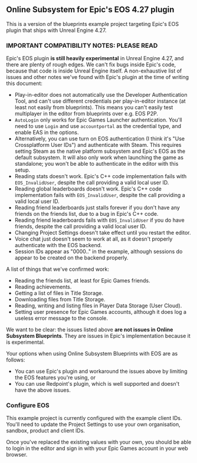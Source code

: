## Online Subsystem for Epic's EOS 4.27 plugin

This is a version of the blueprints example project targeting Epic's EOS plugin that ships with Unreal Engine 4.27.

### IMPORTANT COMPATIBILITY NOTES: PLEASE READ

Epic's EOS plugin **is still heavily experimental** in Unreal Engine 4.27, and there are plenty of rough edges. We can't fix bugs inside Epic's code, because that code is inside Unreal Engine itself. A non-exhaustive list of issues and other notes we've found with Epic's plugin at the time of writing this document:

- Play-in-editor does not automatically use the Developer Authentication Tool, and can't use different credentials per play-in-editor instance (at least not easily from blueprints). This means you can't easily test multiplayer in the editor from blueprints over e.g. EOS P2P.
- `AutoLogin` only works for Epic Games Launcher authentication. You'll need to use `Login` and use `accountportal` as the credential type, and enable EAS in the options.
- Alternatively, you can use turn on EOS authentication (I think it's "Use Crossplatform User IDs") and authenticate with Steam. This requires setting Steam as the native platform subsystem and Epic's EOS as the default subsystem. It will also only work when launching the game as standalone; you won't be able to authenticate in the editor with this setup.
- Reading stats doesn't work. Epic's C++ code implementation fails with `EOS_InvalidUser`, despite the call providing a valid local user ID.
- Reading global leaderboards doesn't work. Epic's C++ code implementation fails with `EOS_InvalidUser`, despite the call providing a valid local user ID.
- Reading friend leaderboards just stalls forever if you don't have any friends on the friends list, due to a bug in Epic's C++ code.
- Reading friend leaderboards fails with `EOS_InvalidUser` if you do have friends, despite the call providing a valid local user ID.
- Changing Project Settings doesn't take effect until you restart the editor.
- Voice chat just doesn't seem to work at all, as it doesn't properly authenticate with the EOS backend.
- Session IDs appear as "0000.." in the example, although sessions do appear to be created on the backend properly.

A list of things that we've confirmed work:

- Reading the friends list, at least for Epic Games friends.
- Reading achievements.
- Getting a list of files in Title Storage.
- Downloading files from Title Storage.
- Reading, writing and listing files in Player Data Storage (User Cloud).
- Setting user presence for Epic Games accounts, although it does log a useless error message to the console.

We want to be clear: the issues listed above **are not issues in Online Subsystem Blueprints**. They are issues in Epic's implementation because it is experimental.

Your options when using Online Subsystem Blueprints with EOS are as follows:

- You can use Epic's plugin and workaround the issues above by limiting the EOS features you're using, or
- You can use Redpoint's plugin, which is well supported and doesn't have the above issues.

### Configure EOS

This example project is currently configured with the example client IDs. You'll need to update the Project Settings to use your own organisation, sandbox, product and client IDs.

Once you've replaced the existing values with your own, you should be able to login in the editor and sign in with your Epic Games account in your web browser.
